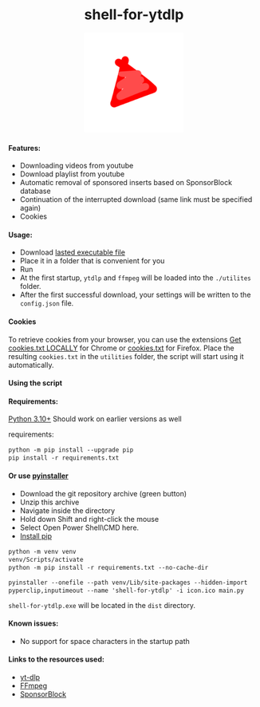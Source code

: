 <div align="center">
    <h1>shell-for-ytdlp</h1>
    <img src="https://github.com/Jawerka/shell-for-ytdlp/blob/master/icon.png?raw=true" alt="Описание изображения" width="200" height="200" />
</div>

#### Features:
- Downloading videos from youtube
- Download playlist from youtube
- Automatic removal of sponsored inserts based on SponsorBlock database
- Continuation of the interrupted download (same link must be specified again)
- Cookies

#### Usage:
- Download [lasted executable file](https://github.com/Jawerka/shell-for-ytdlp/releases/latest/download/shell-for-ytdlp.exe)
- Place it in a folder that is convenient for you
- Run
- At the first startup, ``ytdlp`` and ``ffmpeg`` will be loaded into the ``./utilites`` folder.
- After the first successful download, your settings will be written to the ``config.json`` file.

#### Cookies
To retrieve cookies from your browser, you can use the extensions [Get cookies.txt LOCALLY](https://chrome.google.com/webstore/detail/get-cookiestxt-locally/cclelndahbckbenkjhflpdbgdldlbecc) for Chrome or [cookies.txt](https://addons.mozilla.org/en-US/firefox/addon/cookies-txt/) for Firefox.
Place the resulting `cookies.txt` in the `utilities` folder, the script will start using it automatically.

#### Using the script
#### Requirements:
[Python 3.10+](https://www.python.org/downloads/)
Should work on earlier versions as well

requirements:
```
python -m pip install --upgrade pip
pip install -r requirements.txt
```

#### Or use [pyinstaller](https://pyinstaller.org/en/stable/index.html)
- Download the git repository archive (green button)
- Unzip this archive
- Navigate inside the directory
- Hold down Shift and right-click the mouse
- Select Open Power Shell\CMD here.
- [Install pip](https://pip.pypa.io/en/stable/installation/)
```
python -m venv venv
venv/Scripts/activate
python -m pip install -r requirements.txt --no-cache-dir
```
```
pyinstaller --onefile --path venv/Lib/site-packages --hidden-import pyperclip,inputimeout --name 'shell-for-ytdlp' -i icon.ico main.py
```
``shell-for-ytdlp.exe`` will be located in the ``dist`` directory.

#### Known issues:
- No support for space characters in the startup path

#### Links to the resources used:
- [yt-dlp](https://github.com/yt-dlp/yt-dlp)
- [FFmpeg](https://github.com/FFmpeg/FFmpeg)
- [SponsorBlock](https://wiki.sponsor.ajay.app/)
